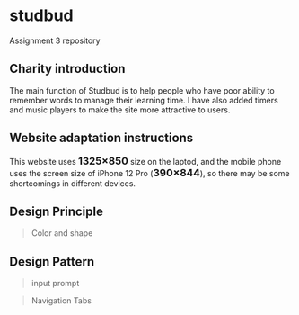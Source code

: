 # studbud
Assignment 3 repository

## Charity introduction
The main function of Studbud is to help people who have poor ability to remember words to manage their learning time. I have also added timers and music players to make the site more attractive to users.

## Website adaptation instructions
This website uses <font size=4>**1325×850**</font> size on the laptod, and the mobile phone uses the screen size of iPhone 12 Pro (<font size=4>**390×844**</font>), so there may be some shortcomings in different devices.

## Design Principle
>Color and shape

## Design Pattern
>input prompt

>Navigation Tabs
